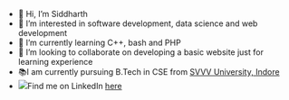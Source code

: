 - 👋 Hi, I’m Siddharth
- 👀 I’m interested in software development, data science and web development
- 🌱 I’m currently learning C++, bash and PHP
- 💞️ I’m looking to collaborate on developing a basic website just for learning experience
- 📚️I am currently pursuing B.Tech in CSE from [SVVV University, Indore](https://svvv.edu.in/)
- <img src="https://cdn-icons.flaticon.com/png/512/3536/premium/3536505.png?token=exp=1638453506~hmac=4c2d7ebf06f30aac7eb531354b0ec58a">Find me on LinkedIn [here](linkedin.com/in/siddharth-m-a77806105)
<!---
sid760/sid760 is a ✨ special ✨ repository because its `README.md` (this file) appears on your GitHub profile.
You can click the Preview link to take a look at your changes.
--->
